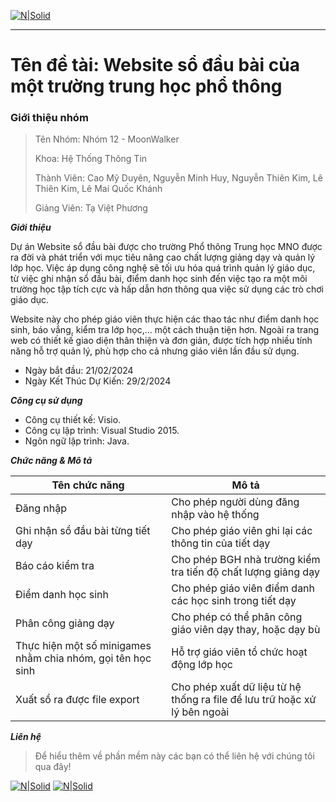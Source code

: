 
[![N|Solid](https://i.imgur.com/co6SMdm.png)](https://www.uit.edu.vn/)

---
# Tên đề tài: Website sổ đầu bài của một trường  trung học phổ thông

### Giới thiệu nhóm

><p>Tên Nhóm: Nhóm 12 - MoonWalker </p>
><p>Khoa: Hệ Thống Thông Tin</p>
><p>Thành Viên: Cao Mỹ Duyên, Nguyễn Minh Huy, Nguyễn Thiên Kim, Lê Thiên Kim, Lê Mai Quốc Khánh </p>
><p>Giảng Viên: Tạ Việt Phương </p>

_**Giới thiệu**_
  
Dự án Website sổ đầu bài được cho trường Phổ thông Trung học MNO được ra đời và phát triển với mục tiêu nâng cao chất lượng giảng dạy và quản lý lớp học. Việc áp dụng công nghệ sẽ tối ưu hóa quá trình quản lý giáo dục, từ việc ghi nhận sổ đầu bài, điểm danh học sinh đến việc tạo ra một môi trường học tập tích cực và hấp dẫn hơn thông qua việc sử dụng các trò chơi giáo dục. 

Website này cho phép giáo viên thực hiện các thao tác như điểm danh học sinh, báo vắng, kiểm tra lớp học,... một cách thuận tiện hơn. Ngoài ra trang web có thiết kế giao diện thân thiện và đơn giản, được tích hợp nhiều tính năng hỗ trợ quản lý, phù hợp cho cả nhưng giáo viên lần đầu sử dụng.

 - Ngày bắt đầu: 21/02/2024
 - Ngày Kết Thúc Dự Kiến: 29/2/2024

_**Công cụ sử dụng**_
 - Công cụ thiết kế: Visio.
 - Công cụ lập trình: Visual Studio 2015.
 - Ngôn ngữ lập trình: Java.

_**Chức năng & Mô tả**_

  Tên chức năng |  Mô tả
   ---|---
   Đăng nhập | Cho phép người dùng đăng nhập vào hệ thống |
   Ghi nhận sổ đầu bài từng tiết dạy | Cho phép giáo viên ghi lại các thông tin của tiết dạy |
   Báo cáo kiểm tra | Cho phép BGH nhà trường kiểm tra tiến độ chất lượng giảng dạy |
   Điểm danh học sinh | Cho phép giáo viên điểm danh các học sinh trong tiết dạy |
   Phân công giảng dạy | Cho phép có thể phân công giáo viên dạy thay, hoặc dạy bù |
   Thực hiện một số minigames nhằm chia nhóm, gọi tên học sinh | Hỗ trợ giáo viên tổ chức hoạt động lớp học |
   Xuất sổ ra được file export | Cho phép xuất dữ liệu từ hệ thống ra file để lưu trữ hoặc xử lý bên ngoài |

_**Liên hệ**_
>Để hiểu thêm về phần mềm này các bạn có thể liên hệ với chúng tôi qua đây!

[![N|Solid](https://i.imgur.com/JxnaEYA.png)](https://plus.google.com/u/0/117415934508332145149) [![N|Solid](https://i.imgur.com/sO4jd9m.png)](https://www.facebook.com/thoaidev)



         



